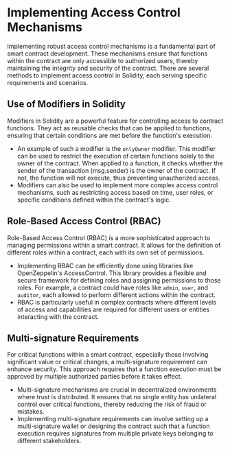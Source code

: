 # Implementing Access Control Mechanisms

Implementing robust access control mechanisms is a fundamental part of smart contract development. These mechanisms ensure that functions within the contract are only accessible to authorized users, thereby maintaining the integrity and security of the contract. There are several methods to implement access control in Solidity, each serving specific requirements and scenarios.

## Use of Modifiers in Solidity

Modifiers in Solidity are a powerful feature for controlling access to contract functions. They act as reusable checks that can be applied to functions, ensuring that certain conditions are met before the function's execution.

* An example of such a modifier is the `onlyOwner` modifier. This modifier can be used to restrict the execution of certain functions solely to the owner of the contract. When applied to a function, it checks whether the sender of the transaction (msg.sender) is the owner of the contract. If not, the function will not execute, thus preventing unauthorized access.
* Modifiers can also be used to implement more complex access control mechanisms, such as restricting access based on time, user roles, or specific conditions defined within the contract's logic.

## Role-Based Access Control (RBAC)

Role-Based Access Control (RBAC) is a more sophisticated approach to managing permissions within a smart contract. It allows for the definition of different roles within a contract, each with its own set of permissions.

* Implementing RBAC can be efficiently done using libraries like OpenZeppelin's AccessControl. This library provides a flexible and secure framework for defining roles and assigning permissions to those roles. For example, a contract could have roles like `admin`, `user`, and `auditor`, each allowed to perform different actions within the contract.
* RBAC is particularly useful in complex contracts where different levels of access and capabilities are required for different users or entities interacting with the contract.

## Multi-signature Requirements

For critical functions within a smart contract, especially those involving significant value or critical changes, a multi-signature requirement can enhance security. This approach requires that a function execution must be approved by multiple authorized parties before it takes effect.

* Multi-signature mechanisms are crucial in decentralized environments where trust is distributed. It ensures that no single entity has unilateral control over critical functions, thereby reducing the risk of fraud or mistakes.
* Implementing multi-signature requirements can involve setting up a multi-signature wallet or designing the contract such that a function execution requires signatures from multiple private keys belonging to different stakeholders.
